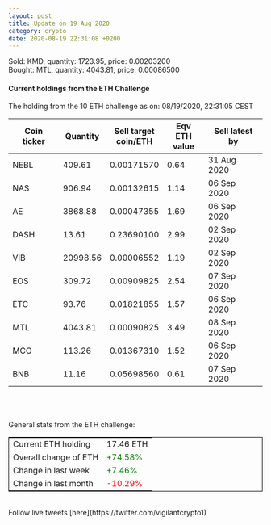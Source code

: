 ```yaml
---
layout: post
title: Update on 19 Aug 2020
category: crypto
date: 2020-08-19 22:31:08 +0200
---
```

<!-- Global site tag (gtag.js) - Google Analytics -->
<script async src="https://www.googletagmanager.com/gtag/js?id=UA-103831149-5"></script>
<script>
  window.dataLayer = window.dataLayer || [];
  function gtag(){dataLayer.push(arguments);}
  gtag('js', new Date());

  gtag('config', 'UA-103831149-5');
</script>
Sold: KMD, quantity:      1723.95, price:   0.00203200<br>Bought: MTL, quantity:      4043.81, price:   0.00086500<br>

#### Current holdings from the ETH Challenge

The holding from the 10 ETH challenge as on: 08/19/2020, 22:31:05 CEST

|Coin ticker|Quantity|Sell target<br>coin/ETH|Eqv ETH<br>value|Sell latest by|
|-----------|--------|-----------|-----------|--------------|
NEBL|409.61|  0.00171570|0.64|31 Aug 2020|
NAS|906.94|  0.00132615|1.14|06 Sep 2020|
AE|3868.88|  0.00047355|1.69|06 Sep 2020|
DASH|13.61|  0.23690100|2.99|02 Sep 2020|
VIB|20998.56|  0.00006552|1.19|02 Sep 2020|
EOS|309.72|  0.00909825|2.54|07 Sep 2020|
ETC|93.76|  0.01821855|1.57|06 Sep 2020|
MTL|4043.81|  0.00090825|3.49|08 Sep 2020|
MCO|113.26|  0.01367310|1.52|06 Sep 2020|
BNB|11.16|  0.05698560|0.61|07 Sep 2020|

<br>
<br>
<br>
General stats from the ETH challenge:

<table style="border:1px solid black;margin-left:auto;margin-right:auto;">
	<tbody>
	<tr>
		<td>Current ETH holding</td>
		<td>     17.46 ETH</td>
	</tr>
	<tr>
		<td>Overall change of ETH</td>
		<td><font color="green">+74.58%</font></td>
	</tr>
	<tr>
		<td>Change in last week</td>
		<td><font color="green">+7.46%</font></td>
	</tr>
	<tr>
		<td>Change in last month</td>
		<td><font color="red">-10.29%</font></td>
	</tr>
	</tbody>
</table>

<br>
Follow live tweets [here](https://twitter.com/vigilantcrypto1)
<br>
<br>